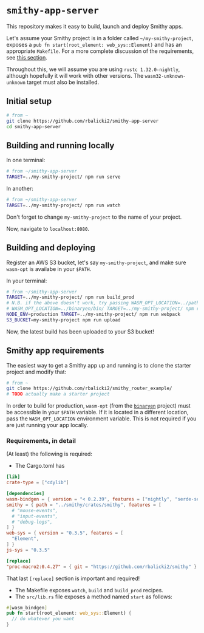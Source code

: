 # `smithy-app-server`

This repository makes it easy to build, launch and deploy Smithy apps.

Let's assume your Smithy project is in a folder called `~/my-smithy-project`, exposes a `pub fn start(root_element: web_sys::Element)` and has an appropriate `Makefile`. For a more complete discussion of the requirements, see [this section](smithy-app-requirements).

Throughout this, we will assume you are using `rustc 1.32.0-nightly`, although hopefully it will work with other versions. The `wasm32-unknown-unknown` target must also be installed.

## Initial setup

```sh
# from ~
git clone https://github.com/rbalicki2/smithy-app-server
cd smithy-app-server
```

## Building and running locally

In one terminal:

```sh
# from ~/smithy-app-server
TARGET=../my-smithy-project/ npm run serve
```

In another:

```sh
# from ~/smithy-app-server
TARGET=../my-smithy-project/ npm run watch
```

Don't forget to change `my-smithy-project` to the name of your project.

Now, navigate to `localhost:8080`.

## Building and deploying

Register an AWS S3 bucket, let's say `my-smithy-project`, and make sure `wasm-opt` is availabe in your `$PATH`.

In your terminal:

```sh
# from ~/smithy-app-server
TARGET=../my-smithy-project/ npm run build_prod
# N.B. if the above doesn't work, try passing WASM_OPT_LOCATION=../path-to-wasm-opt-binary, as in:
# WASM_OPT_LOCATION=../binaryen/bin/ TARGET=../my-smithy-project/ npm run build_prod
NODE_ENV=production TARGET=../my-smithy-project/ npm run webpack
S3_BUCKET=my-smithy-project npm run upload
```

Now, the latest build has been uploaded to your S3 bucket!

## Smithy app requirements

The easiest way to get a Smithy app up and running is to clone the starter project and modify that:

```sh
# from ~
git clone https://github.com/rbalicki2/smithy_router_example/
# TODO actually make a starter project
```

In order to build for production, `wasm-opt` (from the [`binaryen`](https://github.com/WebAssembly/binaryen) project) must be accessible in your `$PATH` variable. If it is located in a different location, pass the `WASM_OPT_LOCATION` environment variable. This is not required if you are just running your app locally.

### Requirements, in detail

(At least) the following is required:

* The Cargo.toml has

```toml
[lib]
crate-type = ["cdylib"]

[dependencies]
wasm-bindgen = { version = "< 0.2.39", features = ["nightly", "serde-serialize"] }
smithy = { path = "../smithy/crates/smithy", features = [
  # "mouse-events",
  # "input-events",
  # "debug-logs",
] }
web-sys = { version = "0.3.5", features = [
  "Element",
] }
js-sys = "0.3.5"

[replace]
"proc-macro2:0.4.27" = { git = "https://github.com/rbalicki2/smithy" }
```

That last `[replace]` section is important and required!

* The Makefile exposes `watch`, `build` and `build_prod` recipes.
* The `src/lib.rs` file exposes a method named `start` as follows:

```rs
#[wasm_bindgen]
pub fn start(root_element: web_sys::Element) {
  // do whatever you want
}
```

